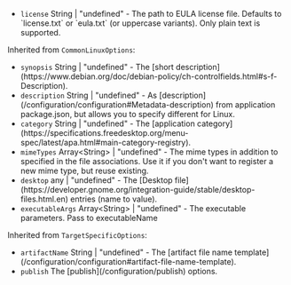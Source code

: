 <ul>
<li><code id="AppImageOptions-license">license</code> String | "undefined" - The path to EULA license file. Defaults to `license.txt` or `eula.txt` (or uppercase variants). Only plain text is supported.</li>
</ul>
<p>Inherited from <code>CommonLinuxOptions</code>:</p>
<ul>
<li><code id="AppImageOptions-synopsis">synopsis</code> String | "undefined" - The [short description](https://www.debian.org/doc/debian-policy/ch-controlfields.html#s-f-Description).</li>
<li><code id="AppImageOptions-description">description</code> String | "undefined" - As [description](/configuration/configuration#Metadata-description) from application package.json, but allows you to specify different for Linux.</li>
<li><code id="AppImageOptions-category">category</code> String | "undefined" - The [application category](https://specifications.freedesktop.org/menu-spec/latest/apa.html#main-category-registry).</li>
<li><code id="AppImageOptions-mimeTypes">mimeTypes</code> Array&lt;String&gt; | "undefined" - The mime types in addition to specified in the file associations. Use it if you don't want to register a new mime type, but reuse existing.</li>
<li><code id="AppImageOptions-desktop">desktop</code> any | "undefined" - The [Desktop file](https://developer.gnome.org/integration-guide/stable/desktop-files.html.en) entries (name to value).</li>
<li><code id="AppImageOptions-executableArgs">executableArgs</code> Array&lt;String&gt; | "undefined" - The executable parameters. Pass to executableName</li>
</ul>
<p>Inherited from <code>TargetSpecificOptions</code>:</p>
<ul>
<li><code id="AppImageOptions-artifactName">artifactName</code> String | "undefined" - The [artifact file name template](/configuration/configuration#artifact-file-name-template).</li>
<li><code id="AppImageOptions-publish">publish</code> The [publish](/configuration/publish) options.</li>
</ul>
